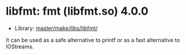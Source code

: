 # libfmt: fmt (libfmt.so) 4.0.0
 - Library: [master/make/libs/libfmt/](https://github.com/Freetz-NG/freetz-ng/tree/master/make/libs/libfmt/)

It can be used as a safe alternative to printf or as a fast alternative to IOStreams.
